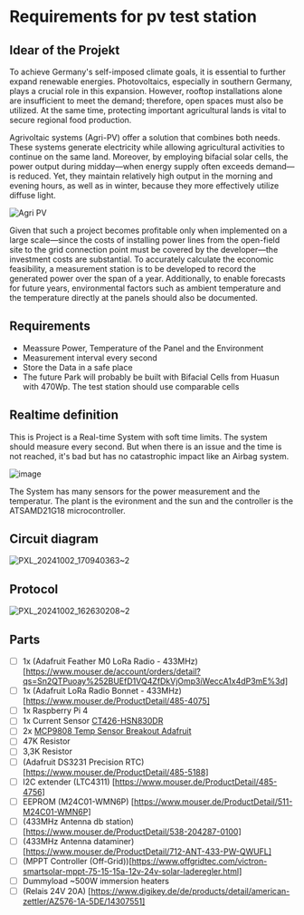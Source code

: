 # Requirements for pv test station

## Idear of the Projekt
To achieve Germany's self-imposed climate goals, it is essential to further expand renewable energies. Photovoltaics, especially in southern Germany, plays a crucial role in this expansion. 
However, rooftop installations alone are insufficient to meet the demand; therefore, open spaces must also be utilized. At the same time, protecting important agricultural lands is vital to secure regional food production.

Agrivoltaic systems (Agri-PV) offer a solution that combines both needs. These systems generate electricity while allowing agricultural activities to continue on the same land. Moreover, by employing bifacial solar cells, the power output during midday—when energy supply often exceeds demand—is reduced. 
Yet, they maintain relatively high output in the morning and evening hours, as well as in winter, because they more effectively utilize diffuse light.

![Agri PV](https://github.com/user-attachments/assets/2e0609a2-ed12-4297-b54f-54f5730913f6 "photovoltaik.eu/landwirtschaft/next2sun-baut-agri-pv-mit-buergerbeteiligung")

Given that such a project becomes profitable only when implemented on a large scale—since the costs of installing power lines from the open-field site to the grid connection point must be covered by the developer—the investment costs are substantial. 
To accurately calculate the economic feasibility, a measurement station is to be developed to record the generated power over the span of a year. Additionally, to enable forecasts for future years, environmental factors such as ambient temperature and the temperature directly at the panels should also be documented.

## Requirements
- Meassure Power, Temperature of the Panel and the Environment
- Measurement interval every second
- Store the Data in a safe place
- The future Park will probably be built with Bifacial Cells from Huasun with 470Wp. The test station should use comparable cells

  
## Realtime definition
This is Project is a Real-time System with soft time limits. The system should measure every second. But when there is an issue and the time is not reached, it's bad but has no catastrophic impact like an Airbag system.

![image](https://github.com/user-attachments/assets/37c90a3b-ba38-4e24-bffb-13c7e6fcdb8e)

The System has many sensors for the power measurement and the temperatur. The plant is the evironment and the sun and the controller is the ATSAMD21G18 microcontroller.

## Circuit diagram

![PXL_20241002_170940363~2](https://github.com/user-attachments/assets/a554ddd2-987b-41a4-b51a-8d934b707e7e)

## Protocol

![PXL_20241002_162630208~2](https://github.com/user-attachments/assets/00d5ead2-207e-48eb-a023-3717233414ea)

## Parts

- [ ] 1x (Adafruit Feather M0 LoRa Radio - 433MHz)[https://www.mouser.de/account/orders/detail?qs=Sn2QTPuoay%252BUEfD1VQ4ZfDkVjOmp3iWeccA1x4dP3mE%3d]
- [ ] 1x (Adafruit LoRa Radio Bonnet - 433MHz)[https://www.mouser.de/ProductDetail/485-4075]
- [ ] 1x Raspberry Pi 4
- [ ] 1x Current Sensor [CT426-HSN830DR](https://www.mouser.de/ProductDetail/462-CT426-HSN830DR)
- [ ] 2x [MCP9808 Temp Sensor Breakout Adafruit](https://www.mouser.de/ProductDetail/485-1782)
- [ ] 47K Resistor
- [ ] 3,3K Resistor
- [ ] (Adafruit DS3231 Precision RTC)[https://www.mouser.de/ProductDetail/485-5188]
- [ ] I2C extender (LTC4311) [https://www.mouser.de/ProductDetail/485-4756]
- [ ] EEPROM (M24C01-WMN6P) [https://www.mouser.de/ProductDetail/511-M24C01-WMN6P]
- [ ] (433MHz Antenna db station) [https://www.mouser.de/ProductDetail/538-204287-0100]
- [ ] (433MHz Antenna dataminer)[https://www.mouser.de/ProductDetail/712-ANT-433-PW-QWUFL]
- [ ] (MPPT Controller (Off-Grid))[https://www.offgridtec.com/victron-smartsolar-mppt-75-15-15a-12v-24v-solar-laderegler.html]
- [ ] Dummyload ~500W immersion heaters
- [ ] (Relais 24V 20A) [https://www.digikey.de/de/products/detail/american-zettler/AZ576-1A-5DE/14307551]
